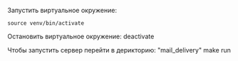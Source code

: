 Запустить виртуальное окружение:
    
    source venv/bin/activate

Остановить виртуальное окружение:
	deactivate

Чтобы запустить сервер перейти в дерикторию:
    "mail_delivery"
    make run
